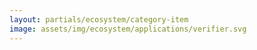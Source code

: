 ```yaml
---
layout: partials/ecosystem/category-item
image: assets/img/ecosystem/applications/verifier.svg
---
```

